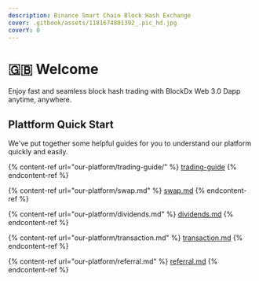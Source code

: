 ```yaml
---
description: Binance Smart Chain Block Hash Exchange
cover: .gitbook/assets/1181674801392_.pic_hd.jpg
coverY: 0
---
```


# 🇬🇧 Welcome

Enjoy fast and seamless block hash trading with BlockDx Web 3.0 Dapp anytime, anywhere.&#x20;

## Plattform Quick Start

We've put together some helpful guides for you to understand our platform quickly and easily.

{% content-ref url="our-platform/trading-guide/" %}
[trading-guide](our-platform/trading-guide/)
{% endcontent-ref %}

{% content-ref url="our-platform/swap.md" %}
[swap.md](our-platform/swap.md)
{% endcontent-ref %}

{% content-ref url="our-platform/dividends.md" %}
[dividends.md](our-platform/dividends.md)
{% endcontent-ref %}

{% content-ref url="our-platform/transaction.md" %}
[transaction.md](our-platform/transaction.md)
{% endcontent-ref %}

{% content-ref url="our-platform/referral.md" %}
[referral.md](our-platform/referral.md)
{% endcontent-ref %}
